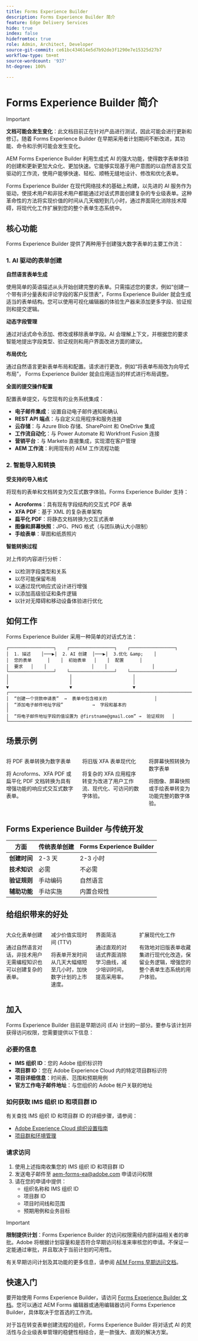 ```yaml
---
title: Forms Experience Builder
description: Forms Experience Builder 简介
feature: Edge Delivery Services
hide: true
index: false
hidefromtoc: true
role: Admin, Architect, Developer
source-git-commit: ce61bc434614e5d7b92de3f1290e7e15325d27b7
workflow-type: tm+mt
source-wordcount: '937'
ht-degree: 100%

---
```



# Forms Experience Builder 简介

>[!IMPORTANT]
>
> **文档可能会发生变化**：此文档目前正在针对产品进行测试，因此可能会进行更新和修订。随着 Forms Experience Builder 在早期采用者计划期间不断改进，其功能、命令和示例可能会发生变化。

AEM Forms Experience Builder 利用生成式 AI 的强大功能，使得数字表单体验的创建和更新更加大众化、更加快速。它能够实现基于用户意图的以自然语言交互驱动的工作流，使用户能够快速、轻松、顺畅无缝地设计、修改和优化表单。

Forms Experience Builder 在现代网络技术的基础上构建，以先进的 AI 服务作为驱动，使技术用户和非技术用户都能通过对话式界面创建复杂的专业级表单。这种革命性的方法将实现价值的时间从几天缩短到几小时，通过界面简化消除技术障碍，将现代化工作扩展到您的整个表单生态系统中。

## 核心功能

Forms Experience Builder 提供了两种用于创建强大数字表单的主要工作流：

### &#x200B;1. AI 驱动的表单创建

**自然语言表单生成**

使用简单的英语描述从头开始创建完整的表单。只需描述您的要求，例如“创建一个带有评分量表和评论字段的客户反馈表”，Forms Experience Builder 就会生成适当的表单结构。您可以使用可视化编辑器的体验生产器来添加更多字段、验证规则和提交逻辑。

**动态字段管理**

通过对话式命令添加、修改或移除表单字段。AI 会理解上下文，并根据您的要求智能地提出字段类型、验证规则和用户界面改进方面的建议。

**布局优化**

通过自然语言更新表单布局和配置。请求进行更改，例如“将表单布局改为向导式布局”， Forms Experience Builder 就会应用适当的样式进行布局调整。

**全面的提交操作配置**

配置表单提交，与您现有的业务系统集成：

- **电子邮件集成**：设置自动电子邮件通知和确认
- **REST API 端点**：与自定义应用程序和服务连接
- **云存储**：与 Azure Blob 存储、SharePoint 和 OneDrive 集成
- **工作流自动化**：与 Power Automate 和 Workfront Fusion 连接
- **营销平台**：与 Marketo 直接集成，实现潜在客户管理
- **AEM 工作流**：利用现有的 AEM 工作流程功能

### &#x200B;2. 智能导入和转换

**受支持的导入格式**

将现有的表单和文档转变为交互式数字体验。Forms Experience Builder 支持：

- **Acroforms**：具有现有字段结构的交互式 PDF 表单
- **XFA PDF**：基于 XML 的复杂表单架构
- **扁平化 PDF**：将静态文档转换为交互式表单
- **图像和屏幕快照**：JPG、PNG 格式（与团队确认大小限制）
- **手绘表单**：草图和纸质照片

**智能转换过程**

对上传的内容进行分析：

- 以检测字段类型和关系
- 以尽可能保留布局
- 以通过现代响应式设计进行增强
- 以添加高级验证和条件逻辑
- 以针对无障碍和移动设备体验进行优化

## 如何工作

Forms Experience Builder 采用一种简单的对话式方法：

    ┌─────────────────┐    ┌─────────────────┐    ┌─────────────────┐
    │  1. 描述    │───▶│  2. AI 创建  │───▶│  3.优化 &amp;    │
    │  您的表单      │    │  初始表单   │    │  配置      │
    │  要求   │    │                 │    │                 │
    └─────────────────┘    └─────────────────┘    └─────────────────┘
    │                       │                       │
    │                       │                       │
    ▼                       ▼                       ▼
    ┌───────────────────────────────────────────────────────────────────────────┐
    │  “创建一个贷款申请表”  →  表单中包含相关的                  │
    │  “添加电子邮件地址字段”           →  字段和基本的                          │
    │  “将电子邮件地址字段的值设置为 @firstname@gmail.com” →  验证规则   │
    └───────────────────────────────────────────────────────────────────────────┘

## 场景示例

<div class="columns">
    <div class="column is-half-tablet is-half-desktop is-one-third-widescreen" aria-label="Transform PDF Forms to Digital Forms">
        <div class="card" style="height: 100%; display: flex; flex-direction: column; height: 100%;">
            <div class="card-content is-padded-small" style="display: flex; flex-direction: column; flex-grow: 1; justify-content: space-between;">
                <div class="top-card-content">
                    <p class="headline is-size-6 has-text-weight-bold">将 PDF 表单转换为数字表单</p>
                    <p class="is-size-6">将 Acroforms、XFA PDF 或扁平化 PDF 文档转换为具有增强功能的响应式交互式数字表单。</p>
                </div>
            </div>
        </div>
    </div>
    <div class="column is-half-tablet is-half-desktop is-one-third-widescreen" aria-label="Modernize Legacy XFA Forms">
        <div class="card" style="height: 100%; display: flex; flex-direction: column; height: 100%;">
            <div class="card-content is-padded-small" style="display: flex; flex-direction: column; flex-grow: 1; justify-content: space-between;">
                <div class="top-card-content">
                    <p class="headline is-size-6 has-text-weight-bold">将旧版 XFA 表单现代化</p>
                    <p class="is-size-6">将复杂的 XFA 应用程序转变为改进了用户工作流、现代化、可访问的数字体验。</p>
                </div>
            </div>
        </div>
    </div>
    <div class="column is-half-tablet is-half-desktop is-one-third-widescreen" aria-label="Convert Screenshots to Digital Forms">
        <div class="card" style="height: 100%; display: flex; flex-direction: column; height: 100%;">
            <div class="card-content is-padded-small" style="display: flex; flex-direction: column; flex-grow: 1; justify-content: space-between;">
                <div class="top-card-content">
                    <p class="headline is-size-6 has-text-weight-bold">将屏幕快照转换为数字表单</p>
                    <p class="is-size-6">将图像、屏幕快照或手绘表单转变为功能完整的数字体验。</p>
                </div>
            </div>
        </div>
    </div>
</div>

<!-- #### Import and Enhance Web Forms

Import existing HTML forms and enhance them with advanced features while preserving existing functionality.

**Key benefits:**

- Advanced validation and business logic
- Conditional field behaviors
- Multi-channel submission options
- Enhanced user experience design -->

## Forms Experience Builder 与传统开发

| 方面 | 传统表单创建 | Forms Experience Builder |
|--------|---------------------------|----------------------|
| **创建时间** | 2-3 天 | 2-3 小时 |
| **技术知识** | 必需 | 不必需 |
| **验证规则** | 手动编码 | 自然语言 |
| **辅助功能** | 手动实施 | 内置合规性 |


## 给组织带来的好处

<div class="columns">
    <div class="column is-half-tablet is-half-desktop is-one-third-widescreen" aria-label="Democratized Form Creation">
        <div class="card" style="height: 100%; display: flex; flex-direction: column; height: 100%;">
            <div class="card-content is-padded-small" style="display: flex; flex-direction: column; flex-grow: 1; justify-content: space-between;">
                <div class="top-card-content">
                    <p class="headline is-size-6 has-text-weight-bold">大众化表单创建</p>
                    <p class="is-size-6">通过自然语言对话，非技术用户无需编程知识也可以创建复杂的表单。</p>
                </div>
            </div>
        </div>
    </div>
    <div class="column is-half-tablet is-half-desktop is-one-third-widescreen" aria-label="Reduced Time to Value (TTV)">
        <div class="card" style="height: 100%; display: flex; flex-direction: column; height: 100%;">
            <div class="card-content is-padded-small" style="display: flex; flex-direction: column; flex-grow: 1; justify-content: space-between;">
                <div class="top-card-content">
                    <p class="headline is-size-6 has-text-weight-bold">减少价值实现时间 (TTV)</p>
                    <p class="is-size-6">将表单开发时间从几天大幅缩短至几小时，加快数字计划的上市速度。</p>
                </div>
            </div>
        </div>
    </div>
    <div class="column is-half-tablet is-half-desktop is-one-third-widescreen" aria-label="Interface Simplicity">
        <div class="card" style="height: 100%; display: flex; flex-direction: column; height: 100%;">
            <div class="card-content is-padded-small" style="display: flex; flex-direction: column; flex-grow: 1; justify-content: space-between;">
                <div class="top-card-content">
                    <p class="headline is-size-6 has-text-weight-bold">界面简洁</p>
                    <p class="is-size-6">通过直观的对话式界面消除学习曲线，减少培训时间，提高采用率。</p>
                </div>
            </div>
        </div>
    </div>
    <div class="column is-half-tablet is-half-desktop is-one-third-widescreen" aria-label="Scaling Modernization Efforts">
        <div class="card" style="height: 100%; display: flex; flex-direction: column; height: 100%;">
            <div class="card-content is-padded-small" style="display: flex; flex-direction: column; flex-grow: 1; justify-content: space-between;">
                <div class="top-card-content">
                    <p class="headline is-size-6 has-text-weight-bold">扩展现代化工作</p>
                    <p class="is-size-6">有效地对旧版表单收藏集进行现代化改造，保留业务逻辑，增强您的整个表单生态系统的用户体验。</p>
                </div>
            </div>
        </div>
    </div>
</div>

## 加入

Forms Experience Builder 目前是早期访问 (EA) 计划的一部分。要参与该计划并获得访问权限，您需要提供以下信息：

### 必要的信息

- **IMS 组织 ID**：您的 Adobe 组织标识符
- **项目群 ID**：您在 Adobe Experience Cloud 内的特定项目群标识符
- **项目详细信息**：时间表、范围和预期用例
- **官方工作电子邮件地址**：与您组织的 Adobe 帐户关联的地址

### 如何获取 IMS 组织 ID 和项目群 ID

有关查找 IMS 组织 ID 和项目群 ID 的详细步骤，请参阅：

- [Adobe Experience Cloud 组织设置指南](/help/onboarding/cloud-manager-introduction.md)
- [项目群和环境管理](/help/implementing/cloud-manager/getting-access-to-aem-in-cloud/program-types.md)

### 请求访问

1. 使用上述指南收集您的 IMS 组织 ID 和项目群 ID
2. 发送电子邮件至 [aem-forms-ea@adobe.com](mailto:aem-forms-ea@adobe.com) 申请访问权限
3. 请在您的申请中提供：
   - 组织名称和 IMS 组织 ID
   - 项目群 ID
   - 项目时间线和范围
   - 预期用例和业务目标

>[!IMPORTANT]
>
> **限制提供计划**：Forms Experience Builder 的访问权限需经内部利益相关者的审批。Adobe 将根据计划容量和是否符合早期访问标准来审核您的申请。不保证一定能通过审批，并且取决于当前计划的可用性。

有关早期访问计划及其功能的更多信息，请参阅 [AEM Forms 早期访问文档](/help/forms/early-access-ea-features.md)。

## 快速入门

要开始使用 Forms Experience Builder，请访问 [Forms Experience Builder 文档](forms-ai-assistant-getting-started.md)。您可以通过 AEM Forms 编辑器或通用编辑器访问 Forms Experience Builder，具体取决于您首选的工作流。

对于旨在转变表单创建流程的组织，Forms Experience Builder 将对话式 AI 的灵活性与企业级表单管理的稳健性相结合，是一款强大、直观的解决方案。
